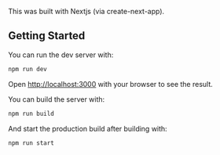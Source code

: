 This was built with Nextjs (via create-next-app).

## Getting Started

You can run the dev server with:

```bash
npm run dev
```

Open [http://localhost:3000](http://localhost:3000) with your browser to see the result.

You can build the server with:

```bash
npm run build
```

And start the production build after building with:

```bash
npm run start
```
